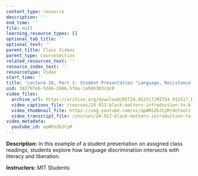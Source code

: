 ```yaml
---
content_type: resource
description: ''
end_time: ''
file: null
learning_resource_types: []
optional_tab_title: ''
optional_text: ''
parent_title: Class Videos
parent_type: CourseSection
related_resources_text: ''
resource_index_text: ''
resourcetype: Video
start_time: ''
title: 'Lecture 26, Part 1: Student Presentation "Language, Resistance and Liberation"'
uid: 382797eb-5dd6-2086-5f6a-1a94b303cdc0
video_files:
  archive_url: https://archive.org/download/MIT24.912S17/MIT24_912S17_Black_Matters_Last_Class_Part_1_300k.mp4
  video_captions_file: /courses/24-912-black-matters-introduction-to-black-studies-spring-2017/1af16dc7852e5e678cd50c09dbbf49e8_apWRSZbJCyM.vtt
  video_thumbnail_file: https://img.youtube.com/vi/apWRSZbJCyM/default.jpg
  video_transcript_file: /courses/24-912-black-matters-introduction-to-black-studies-spring-2017/f28f8aa91392f607a3526bab01173a8c_apWRSZbJCyM.pdf
video_metadata:
  youtube_id: apWRSZbJCyM
---
```


**Description:** In this example of a student presentation on assigned class readings, students explore how language discrimination intersects with literacy and liberation.

**Instructors:** MIT Students